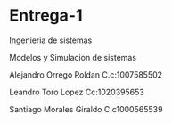 # Entrega-1

Ingenieria de sistemas

Modelos y Simulacion de sistemas


Alejandro Orrego Roldan C.c:1007585502

Leandro Toro Lopez Cc:1020395653

Santiago Morales Giraldo C.c1000565539
